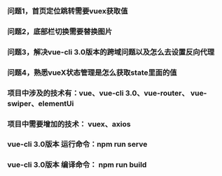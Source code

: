 ### 问题1，首页定位跳转需要vuex获取值

### 问题2，底部栏切换需要替换图片

### 问题3，解决vue-cli 3.0版本的跨域问题以及怎么去设置反向代理

### 问题4，熟悉vueX状态管理是怎么获取state里面的值


### 项目中涉及的技术有：vue、vue-cli 3.0、vue-router、 vue-swiper、elementUi

### 项目中需要增加的技术： vuex、axios


### vue-cli 3.0版本 运行命令：npm run serve

### vue-cli 3.0版本 编译命令： npm run build
